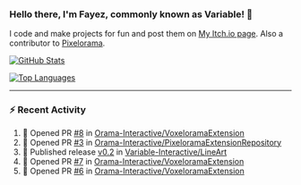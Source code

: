 ### Hello there, I'm Fayez, commonly known as Variable! 👋
I code and make projects for fun and post them on [My Itch.io page](https://variable-industries.itch.io/). Also a contributor to [Pixelorama](https://github.com/Orama-Interactive/Pixelorama).

[![GitHub Stats](https://github-readme-stats.vercel.app/api/?username=Variable-ind&show_icons=true&theme=merko)](https://github.com/anuraghazra/github-readme-stats)

[![Top Languages](https://github-readme-stats.vercel.app/api/top-langs/?username=Variable-ind&layout=compact&theme=merko)](https://github.com/anuraghazra/github-readme-stats)

---

### :zap: Recent Activity

<!--START_SECTION:activity-->
1. 💪 Opened PR [#8](https://github.com/Orama-Interactive/VoxeloramaExtension/pull/8) in [Orama-Interactive/VoxeloramaExtension](https://github.com/Orama-Interactive/VoxeloramaExtension)
2. 💪 Opened PR [#3](https://github.com/Orama-Interactive/PixeloramaExtensionRepository/pull/3) in [Orama-Interactive/PixeloramaExtensionRepository](https://github.com/Orama-Interactive/PixeloramaExtensionRepository)
3. 🚀 Published release [v0.2](https://github.com/Variable-Interactive/LineArt/releases/tag/v0.2) in [Variable-Interactive/LineArt](https://github.com/Variable-Interactive/LineArt)
4. 💪 Opened PR [#7](https://github.com/Orama-Interactive/VoxeloramaExtension/pull/7) in [Orama-Interactive/VoxeloramaExtension](https://github.com/Orama-Interactive/VoxeloramaExtension)
5. 💪 Opened PR [#6](https://github.com/Orama-Interactive/VoxeloramaExtension/pull/6) in [Orama-Interactive/VoxeloramaExtension](https://github.com/Orama-Interactive/VoxeloramaExtension)
<!--END_SECTION:activity-->

<!--
**Variable-ind/Variable-ind** is a ✨ _special_ ✨ repository because its `README.md` (this file) appears on your GitHub profile.

Here are some ideas to get you started:
- 🌱 I’m currently studying at ...
- 🔭 I’m currently working on ...
- 👯 I’m looking to collaborate on ...
- 🤔 I’m looking for help with ...
- 💬 Ask me about ...
- 📫 How to reach me: ...
- ⚡ Fun fact: ...
-->
